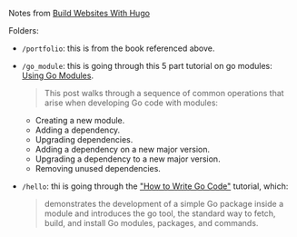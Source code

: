 Notes from [Build Websites With Hugo](https://learning.oreilly.com/library/view/build-websites-with/9781680507904/)

Folders:

- `/portfolio`: this is from the book referenced above.
- `/go_module`: this is going through this 5 part tutorial on go modules: [Using Go Modules](https://blog.golang.org/using-go-modules).
    > This post walks through a sequence of common operations that arise when developing Go code with modules:

    - Creating a new module.
    - Adding a dependency.
    - Upgrading dependencies.
    -   Adding a dependency on a new major version.
    -   Upgrading a dependency to a new major version.
    -   Removing unused dependencies.
- `/hello`: thi is going through the ["How to Write Go Code"](https://golang.org/doc/code.html) tutorial, which: 
    > demonstrates the development of a simple Go package inside a module and introduces the go tool, the standard way to fetch, build, and install Go modules, packages, and commands.

